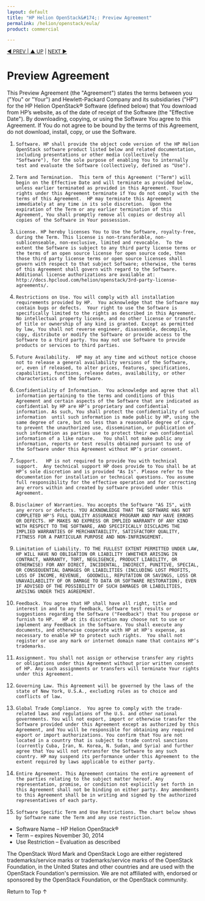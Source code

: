 ```yaml
---
layout: default
title: "HP Helion OpenStack&#174;: Preview Agreement"
permalink: /helion/openstack/eula/
product: commercial

---
```

<!--PUBLISHED-->

<p style="font-size: small;"> <a href="/helion/openstack/glossary/">&#9664; PREV | <a href="/helion/openstack/">&#9650; UP</a> | <a href="/helion/openstack/3rd-party-license-agreements/"> NEXT &#9654;</a> </p>

# Preview Agreement
 This Preview Agreement (the "Agreement") states the terms between  you ("You" or "Your")  and Hewlett-Packard Company and its subsidiaries ("HP") for the HP Helion OpenStack&reg; Software (defined below) that You download from HP’s website, as of the date of receipt of the Software (the "Effective Date").  By downloading, copying, or using the Software You agree to this Agreement.  If You do not agree to be bound by the terms of this Agreement, do not download, install, copy, or use the Software.

1.     Software. HP shall provide the object code version of the HP Helion OpenStack software product listed below and related documentation, including presentations or other media (collectively the "Software"), for the sole purpose of enabling You to internally test and evaluate the Software (collectively, defined as "Use").
2.     Term and Termination.  This term of this Agreement ("Term") will begin on the Effective Date and will terminate as provided below, unless earlier terminated as provided in this Agreement. Your rights under this Agreement terminate if You do not comply with the terms of this Agreement.  HP may terminate this Agreement immediately at any time in its sole discretion.  Upon the expiration of the Term or any earlier termination of this Agreement, You shall promptly remove all copies or destroy all copies of the Software in Your possession.   
3.     License. HP hereby licenses You to Use the Software, royalty-free, during the Term. This license is non-transferable, non-sublicenseable, non-exclusive, limited and revocable.  To the extent the Software is subject to any third party license terms or the terms of an open source license for open source code, then those third party license terms or open source licenses shall govern with respect to that subject Software; otherwise, the terms of this Agreement shall govern with regard to the Software.  Additional license authorizations are available at:   http://docs.hpcloud.com/helion/openstack/3rd-party-license-agreements/.
4.     Restrictions on Use. You will comply with all installation requirements provided by HP.  You acknowledge that the Software may contain bugs or defects.  Your right to use the Software is specifically limited to the rights as described in this Agreement. No intellectual property license, and no other license or transfer of title or ownership of any kind is granted. Except as permitted by law, You shall not reverse engineer, disassemble, decompile, copy, distribute or modify the Software or provide access to the Software to a third party. You may not use Software to provide products or services to third parties.
5.     Future Availability.  HP may at any time and without notice choose not to release a general availability versions of the Software,  or, even if released, to alter prices, features, specifications, capabilities, functions, release dates, availability, or other characteristics of the Software. 
6.     Confidentiality of Information.  You acknowledge and agree that all information pertaining to the terms and conditions of this Agreement and certain aspects of the Software that are indicated as confidential by HP are HP’s proprietary and confidential information. As such, You shall protect the confidentiality of such information  until such information is made public by HP, using the same degree of care, but no less than a reasonable degree of care, to prevent the unauthorized use, dissemination, or publication of such information as parties use to protect their own confidential information of a like nature.   You shall not make public any information, reports or test results obtained pursuant to use of the Software under this Agreement without HP’s prior consent.
7.     Support.   HP is not required to provide You with technical support.  Any technical support HP does provide to You shall be at HP’s sole discretion and is provided "As Is". Please refer to the documentation for installation or technical questions. You assume full responsibility for the effective operation and for correcting any errors within and created by software provided under this Agreement.
8.     Disclaimer of Warranties. You accepts the Software "AS IS", with any errors or defects. YOU ACKNOWLEDGE THAT THE SOFTWARE HAS NOT COMPLETED HP'S FULL QUALITY ASSURANCE PROGRAM AND MAY HAVE ERRORS OR DEFECTS. HP MAKES NO EXPRESS OR IMPLIED WARRANTY OF ANY KIND WITH RESPECT TO THE SOFTWARE, AND SPECIFICALLY DISCLAIMS THE IMPLIED WARRANTIES OF MERCHANTABILITY, SATISFACTORY QUALITY, FITNESS FOR A PARTICULAR PURPOSE AND NON-INFRINGEMENT.
9.     Limitation of Liability. TO THE FULLEST EXTENT PERMITTED UNDER LAW, HP WILL HAVE NO OBLIGATION OR LIABILITY (WHETHER ARISING IN CONTRACT, WARRANTY, TORT, NEGLIGENCE, PRODUCT LIABILITY, OR OTHERWISE) FOR ANY DIRECT, INCIDENTAL, INDIRECT, PUNITIVE, SPECIAL, OR CONSEQUENTIAL DAMAGES OR LIABILITIES (INCLUDING LOST PROFITS, LOSS OF INCOME, REVENUE,  GOODWILL, REPUTATION OR SAVINGS, LOSS OR UNAVAILABILITY OF OR DAMAGE TO DATA OR SOFTWARE RESTORATION), EVEN IF ADVISED OF THE POSSIBILITY OF SUCH DAMAGES OR LIABILITIES, ARISING UNDER THIS AGREEMENT.
10.     Feedback. You agree that HP shall have all right, title and interest in and to any feedback, Software test results or suggestions regarding the Software ("Feedback") that You propose or furnish to HP.   HP at its discretion may choose not to use or implement any Feedback in the Software. You shall execute any documents, and otherwise cooperate with HP at HP's expense, as necessary to enable HP to protect such rights.  You shall not register or use any mark or internet domain name that contains HP’s trademarks.   
11.     Assignment. You shall not assign or otherwise transfer any rights or obligations under this Agreement without prior written consent of HP. Any such assignments or transfers will terminate Your rights under this Agreement. 
12.     Governing Law. This Agreement will be governed by the laws of the state of New York, U.S.A., excluding rules as to choice and conflicts of law.  
13.     Global Trade Compliance.  You agree to comply with the trade-related laws and regulations of the U.S. and other national governments. You will not export, import or otherwise transfer the Software provided under this Agreement except as authorized by this Agreement, and You will be responsible for obtaining any required export or import authorizations. You confirm that You are not located in a country that is subject to trade control sanctions (currently Cuba, Iran, N. Korea, N. Sudan, and Syria) and further agree that You will not retransfer the Software to any such country. HP may suspend its performance under this Agreement to the extent required by laws applicable to either party.
14.     Entire Agreement. This Agreement contains the entire agreement of the parties relating to the subject matter hereof. Any representation, promise, or condition not explicitly set forth in this Agreement shall not be binding on either party. Any amendments to this Agreement shall be in writing and signed by the authorized representatives of each party.
15.     Software Specific Term and Use Restrictions. The chart below shows by Software name the Term and any use restriction.

 * Software Name &ndash; HP Helion OpenStack&reg;
 * Term &ndash; expires November 30, 2014
 * Use Restriction &ndash; Evaluation as described

The OpenStack Word Mark and OpenStack Logo are either registered trademarks/service marks or trademarks/service marks of the OpenStack Foundation, in the United States and other countries and are used with the OpenStack Foundation's permission. We are not affiliated with, endorsed or sponsored by the OpenStack Foundation, or the OpenStack community.

<a href="#top" style="padding:14px 0px 14px 0px; text-decoration: none;"> Return to Top &#8593; </a>
